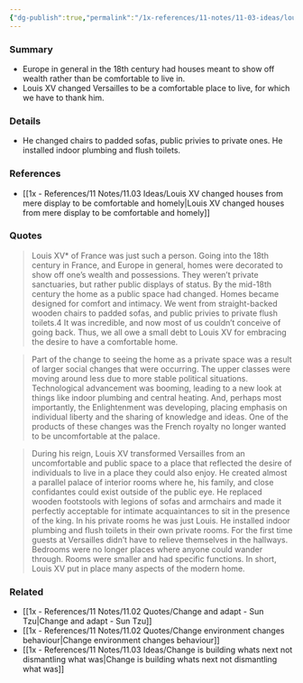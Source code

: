 ```yaml
---
{"dg-publish":true,"permalink":"/1x-references/11-notes/11-03-ideas/louis-xv-changed-houses-from-mere-display-to-be-comfortable-and-homely/","title":"Louis XV changed houses from mere display to be comfortable and homely","created":"2025-04-21T20:03:15.270+03:00","updated":"2025-04-21T20:21:48.594+03:00"}
---
```



### Summary
- Europe in general in the 18th century had houses meant to show off wealth rather than be comfortable to live in.
- Louis XV changed Versailles to be a comfortable place to live, for which we have to thank him.

### Details
- He changed chairs to padded sofas, public privies to private ones. He installed indoor plumbing and flush toilets.

### References
- [[1x - References/11 Notes/11.03 Ideas/Louis XV changed houses from mere display to be comfortable and homely\|Louis XV changed houses from mere display to be comfortable and homely]]

### Quotes
> Louis XV* of France was just such a person. Going into the 18th century in France, and Europe in general, homes were decorated to show off one’s wealth and possessions. They weren’t private sanctuaries, but rather public displays of status. By the mid-18th century the home as a public space had changed. Homes became designed for comfort and intimacy. We went from straight-backed wooden chairs to padded sofas, and public privies to private flush toilets.4 It was incredible, and now most of us couldn’t conceive of going back. Thus, we all owe a small debt to Louis XV for embracing the desire to have a comfortable home.

> Part of the change to seeing the home as a private space was a result of larger social changes that were occurring. The upper classes were moving around less due to more stable political situations. Technological advancement was booming, leading to a new look at things like indoor plumbing and central heating. And, perhaps most importantly, the Enlightenment was developing, placing emphasis on individual liberty and the sharing of knowledge and ideas. One of the products of these changes was the French royalty no longer wanted to be uncomfortable at the palace.

> During his reign, Louis XV transformed Versailles from an uncomfortable and public space to a place that reflected the desire of individuals to live in a place they could also enjoy. He created almost a parallel palace of interior rooms where he, his family, and close confidantes could exist outside of the public eye. He replaced wooden footstools with legions of sofas and armchairs and made it perfectly acceptable for intimate acquaintances to sit in the presence of the king. In his private rooms he was just Louis. He installed indoor plumbing and flush toilets in their own private rooms. For the first time guests at Versailles didn’t have to relieve themselves in the hallways. Bedrooms were no longer places where anyone could wander through. Rooms were smaller and had specific functions. In short, Louis XV put in place many aspects of the modern home.

### Related
- [[1x - References/11 Notes/11.02 Quotes/Change and adapt - Sun Tzu\|Change and adapt - Sun Tzu]]
- [[1x - References/11 Notes/11.02 Quotes/Change environment changes behaviour\|Change environment changes behaviour]]
- [[1x - References/11 Notes/11.03 Ideas/Change is building whats next not dismantling what was\|Change is building whats next not dismantling what was]]
